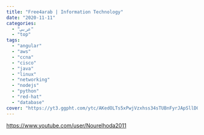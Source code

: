 ```yaml
---
title: "Free4arab | Information Technology"
date: "2020-11-11"
categories:
  - "عربي"
  - "top"
tags:
  - "angular"
  - "aws"
  - "ccna"
  - "cisco"
  - "java"
  - "linux"
  - "networking"
  - "nodejs"
  - "python"
  - "red-hat"
  - "database"
cover: "https://yt3.ggpht.com/ytc/AKedOLTs5xPwjVzxhss34sTUBnFyrJApSllD0pa3oQaOhw=s88-c-k-c0x00ffffff-no-rj"
---
```


https://www.youtube.com/user/Nourelhoda2011
